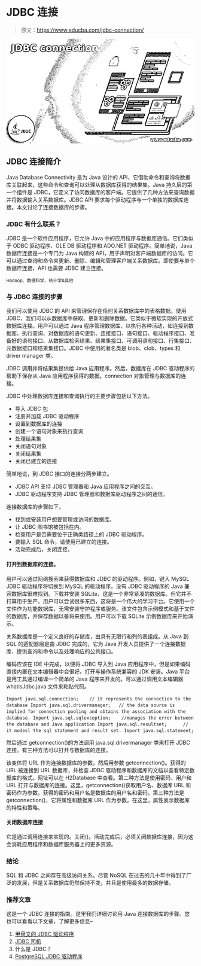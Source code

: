 # JDBC 连接

> 原文：<https://www.educba.com/jdbc-connection/>

![jdbc connection](img/238ecf67d0ad9e0ab4b3fd72183bc377.png)



## JDBC 连接简介

Java Database Connectivity 是为 Java 设计的 API，它借助命令和查询将数据库关联起来，这些命令和查询可以处理从数据库获得的结果集。Java 持久层的第一个组件是 JDBC，它定义了访问数据库的客户端。它提供了几种方法来查询数据并将数据输入关系数据库。JDBC API 要求每个驱动程序与一个单独的数据库连接。本文讨论了连接数据库的步骤。

### JDBC 有什么联系？

JDBC 是一个软件应用程序，它允许 Java 中的应用程序与数据库通信。它们类似于 ODBC 驱动程序、OLE DB 驱动程序和 ADO.NET 驱动程序。简单地说，Java 数据库连接是一个专门为 Java 构建的 API，用于声明对客户端数据库的访问。它可以通过查询和命令来更新、删除、编辑和管理客户端关系数据库。即使要与单个数据库连接，API 也需要 JDBC 建立连接。

<small>Hadoop、数据科学、统计学&其他</small>

### 与 JDBC 连接的步骤

我们可以使用 JDBC 的 API 来管理保存在任何关系数据库中的表格数据。使用 JDBC，我们可以从数据库中获取、更新和删除数据。它类似于微软实现的开放式数据库连接。用户可以通过 Java 程序管理数据库，以执行各种活动，如连接到数据库、执行查询、对数据库的语句更新、连接接口、语句接口、驱动程序接口、准备好的语句接口、从数据库检索结果、结果集接口、可调用语句接口、行集接口、元数据接口和结果集接口。JDBC 中使用的著名类是 blob、clob、types 和 driver manager 类。

JDBC 调用并将结果集提供给 Java 应用程序。然后，数据库在 JDBC 驱动程序的帮助下保存从 Java 应用程序获得的数据。connection 对象管理与数据库的连接。

JDBC 中处理数据库连接和查询执行的主要步骤包括以下方法。

*   导入 JDBC 包
*   注册并加载 JDBC 驱动程序
*   设置到数据库的连接
*   创建一个语句对象来执行查询
*   处理结果集
*   关闭语句对象
*   关闭结果集
*   关闭已建立的连接

简单地说，到 JDBC 接口的连接分两步建立。

*   JDBC API 支持 JDBC 管理器和 Java 应用程序之间的交互。
*   JDBC 驱动程序支持 JDBC 管理器和数据库驱动程序之间的通信。

连接数据库的步骤如下，

*   找到或安装用户想要管理或访问的数据库。
*   让 JDBC 图书馆被包括在内。
*   检查用户是否需要位于正确类路径上的 JDBC 驱动程序。
*   要输入 SQL 命令，请使用已建立的连接。
*   活动完成后，关闭连接。

#### 打开到数据库的连接。

用户可以通过网络搜索来获得数据库和 JDBC 的驱动程序。例如，键入 MySQL JDBC 驱动程序将切换到 MySQL 的驱动程序。没有 JDBC 驱动程序的 Java 兼容数据库很难找到。下载并安装 SQLite，这是一个非常紧凑的数据库。但它并不打算用于生产。用户可以尝试很多东西，这将是一个伟大的学习平台。它使用一个文件作为功能数据库，无需安装守护程序或服务。该文件包含示例模式和基于文件的数据库，并保存数据以备将来使用。用户可以下载 SQLite 示例数据库来开始演示。

关系数据库是一个定义良好的存储库，由具有无限行和列的表组成。从 Java 到 SQL 的适配器层是由 JDBC 完成的，它为 Java 开发人员提供了一个连接数据库、提供查询和命令以及处理响应的公共接口。

编码应该在 IDE 中完成，以便将 JDBC 导入到 Java 应用程序中，但是如果编码直接内置在文本编辑器中会很好。打开与操作系统兼容的 JDK 安装。Java 平台是用工具通过编译一个简单的 Java 程序来开发的。可以通过调用文本编辑器 whatisJdbc.java 文件来粘贴代码。

`Import java.sql.connection;    // it represents the connection to the database
Import java.sql.drivermanager;   // the data source is implied for connection pooling and obtains the association with the database.
Import java.sql.sqlexception;    //manages the error between the database and Java application
Import java.sql.resultset;      // it modesl the sql statement and result set.
Import java.sql.statement;`

然后通过 getconnection()的方法调用 java.sql.drivermanager 类来打开 JDBC 连接。有三种方法可以打开与数据库的连接。

该变体将 URL 作为连接数据库的参数。然后用参数 getconnection()。获得的 URL 被连接到 URL 数据库，并检查 JDBC 驱动程序和数据库的文档以查看特定数据库的格式。网址可以在 H2Database 中查看。第二种方法是使用密码、用户和 URL 打开与数据库的连接。这里，getconnection()获取用户名、数据库 URL 和密码作为参数。获得的密码和用户名是数据库的用户名和密码。第三种方法是 getconnection()，它将属性和数据库 URL 作为参数。在这里，属性表示数据库的特性和策略。

#### 关闭数据库连接

它是通过调用连接来实现的。关闭()。活动完成后，必须关闭数据库连接，因为这会消耗应用程序和数据库服务器上的更多资源。

### 结论

SQL 和 JDBC 之间存在高级访问关系。尽管 NoSQL 在过去的几十年中得到了广泛的发展，但是关系数据库仍然保持不变，并且是使用最多的数据存储。

### 推荐文章

这是一个 JDBC 连接的指南。这里我们详细讨论用 Java 连接数据库的步骤。您也可以看看以下文章，了解更多信息–

1.  [甲骨文的 JDBC 驱动程序](https://www.educba.com/jdbc-driver-for-oracle/)
2.  [JDBC 司机](https://www.educba.com/jdbc-driver/)
3.  什么是 JDBC？
4.  [PostgreSQL JDBC 驱动程序](https://www.educba.com/postgresql-jdbc-driver/)





